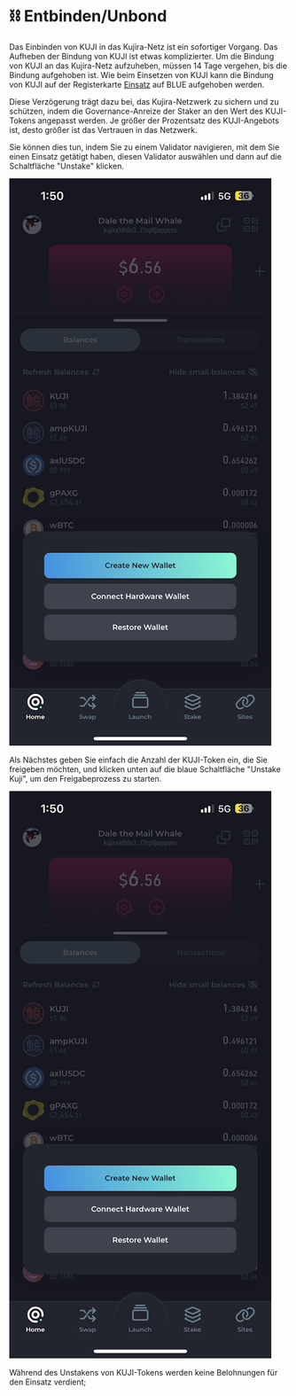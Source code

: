 # ⛓ Entbinden/Unbond

Das Einbinden von KUJI in das Kujira-Netz ist ein sofortiger Vorgang. Das Aufheben der Bindung von KUJI ist etwas komplizierter. Um die Bindung von KUJI an das Kujira-Netz aufzuheben, müssen 14 Tage vergehen, bis die Bindung aufgehoben ist. Wie beim Einsetzen von KUJI kann die Bindung von KUJI auf der Registerkarte [Einsatz](https://blue.kujira.app/stake) auf BLUE aufgehoben werden.&#x20;

Diese Verzögerung trägt dazu bei, das Kujira-Netzwerk zu sichern und zu schützen, indem die Governance-Anreize der Staker an den Wert des KUJI-Tokens angepasst werden. Je größer der Prozentsatz des KUJI-Angebots ist, desto größer ist das Vertrauen in das Netzwerk.

Sie können dies tun, indem Sie zu einem Validator navigieren, mit dem Sie einen Einsatz getätigt haben, diesen Validator auswählen und dann auf die Schaltfläche "Unstake" klicken.

&#x20;![](<../../.gitbook/assets/image (4).png>)

Als Nächstes geben Sie einfach die Anzahl der KUJI-Token ein, die Sie freigeben möchten, und klicken unten auf die blaue Schaltfläche "Unstake Kuji", um den Freigabeprozess zu starten.&#x20;

&#x20; ![](<../../.gitbook/assets/image (9).png>)

Während des Unstakens von KUJI-Tokens werden keine Belohnungen für den Einsatz verdient;
